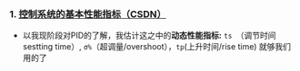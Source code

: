 ### 1. [控制系统的基本性能指标（CSDN）](https://blog.csdn.net/iracer/article/details/52215497)
- 以我现阶段对PID的了解，我估计这之中的**动态性能指标:** `ts `（调节时间sestting time）, `σ%`（超调量/overshoot），`tp`(上升时间/rise time) 就够我们用的了
